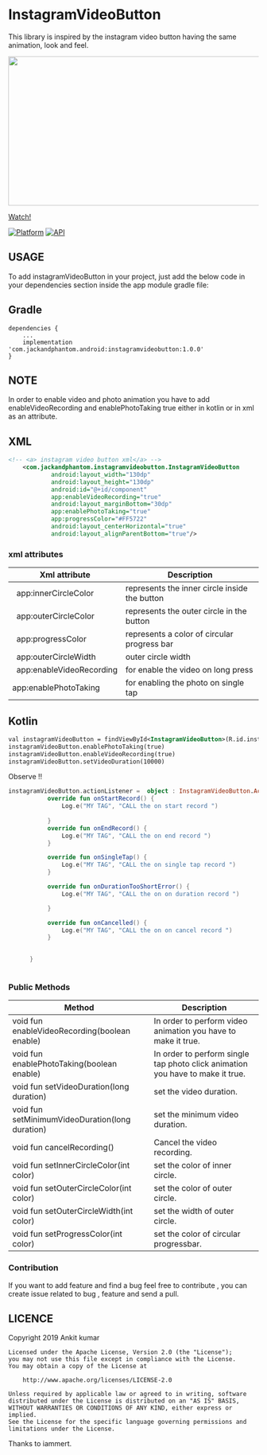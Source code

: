 # InstagramVideoButton
This library is inspired by the instagram video button having the same animation, look and feel.

<p align="center">
<img  src="https://user-images.githubusercontent.com/49305594/67561061-cada2000-f739-11e9-9beb-42700cd224d6.jpg" 
width = 700 height = 300/>
</p>

[Watch!](https://www.youtube.com/watch?v=QnSjCiQmHO4)

[![Platform](https://img.shields.io/badge/platform-android-blue.svg)](http://developer.android.com/index.html)
[![API](https://img.shields.io/badge/API-13%2B-brightgreen.svg?style=flat)](https://android-arsenal.com/api?level=13)


USAGE
-----
To add instagramVideoButton in your project, just add the below code in your dependencies section inside the app module gradle file:

Gradle
------
```
dependencies {
    ...
    implementation 'com.jackandphantom.android:instagramvideobutton:1.0.0'
}
```
NOTE
-----
In order to enable video and photo animation you have to add enableVideoRecording and enablePhotoTaking true either in kotlin or in xml as 
an attribute.

XML
-----

```xml
<!-- <a> instagram video button xml</a> -->
    <com.jackandphantom.instagramvideobutton.InstagramVideoButton
            android:layout_width="130dp"
            android:layout_height="130dp"
            android:id="@+id/component"
            app:enableVideoRecording="true"
            android:layout_marginBottom="30dp"
            app:enablePhotoTaking="true"
            app:progressColor="#FF5722"
            android:layout_centerHorizontal="true"
            android:layout_alignParentBottom="true"/>
```

### xml attributes

Xml attribute | Description
---|---
  app:innerCircleColor | represents the inner circle inside the button 
  app:outerCircleColor | represents the outer circle in the button
  app:progressColor | represents a color of circular progress bar 
  app:outerCircleWidth | outer circle width
  app:enableVideoRecording | for enable the video on long press
  app:enablePhotoTaking | for enabling the photo on single tap 
  
   Kotlin
-----
  ```xml
  val instagramVideoButton = findViewById<InstagramVideoButton>(R.id.instagram_video_button)
  instagramVideoButton.enablePhotoTaking(true)
  instagramVideoButton.enableVideoRecording(true)
  instagramVideoButton.setVideoDuration(10000)
 ```
   
Observe !!
   
 ```kotlin
 instagramVideoButton.actionListener =  object : InstagramVideoButton.ActionListener {
            override fun onStartRecord() {
                Log.e("MY TAG", "CALL the on start record ")
             
            }
            override fun onEndRecord() {
                Log.e("MY TAG", "CALL the on end record ")
            }

            override fun onSingleTap() {
                Log.e("MY TAG", "CALL the on single tap record ")
            }

            override fun onDurationTooShortError() {
                Log.e("MY TAG", "CALL the on on duration record ")

            }

            override fun onCancelled() {
                Log.e("MY TAG", "CALL the on on cancel record ")
            }

        
       }
       
   ```
   
    
  ### Public Methods
Method | Description
---|---
 void fun enableVideoRecording(boolean enable) | In order to perform video animation you have to make it true.
 void fun enablePhotoTaking(boolean enable) | In order to perform  single tap photo click animation you have to make it true. 
 void fun setVideoDuration(long duration) | set the video duration.
 void fun setMinimumVideoDuration(long duration) | set the minimum video duration.
 void fun cancelRecording() | Cancel the video recording.
 void fun setInnerCircleColor(int color) | set the color of inner circle.
 void fun setOuterCircleColor(int color) | set the color of outer circle.
 void fun setOuterCircleWidth(int color) | set the width of outer circle.
 void fun setProgressColor(int color) | set the color of circular progressbar.
 
 
  ### Contribution
 If you want to add feature and find a bug feel free to contribute , you can  create issue related to bug , feature and send a pull.
 
 LICENCE
-----

 Copyright 2019 Ankit kumar

    Licensed under the Apache License, Version 2.0 (the "License");
    you may not use this file except in compliance with the License.
    You may obtain a copy of the License at

        http://www.apache.org/licenses/LICENSE-2.0

    Unless required by applicable law or agreed to in writing, software
    distributed under the License is distributed on an "AS IS" BASIS,
    WITHOUT WARRANTIES OR CONDITIONS OF ANY KIND, either express or implied.
    See the License for the specific language governing permissions and
    limitations under the License.
  
  Thanks to iammert.
